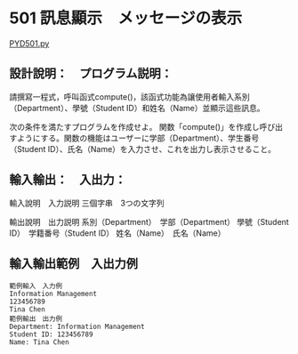 # 501 訊息顯示　メッセージの表示
[PYD501.py](https://github.com/eclairsameal/TQC-Python/blob/master/%E7%AC%AC5%E9%A1%9E%EF%BC%9A%E5%87%BD%E5%BC%8F(Function)/PYD501.py)
## 設計說明：　プログラム説明：
請撰寫一程式，呼叫函式compute()，該函式功能為讓使用者輸入系別（Department）、學號（Student ID）和姓名（Name）並顯示這些訊息。

次の条件を満たすプログラムを作成せよ。
関数「compute()」を作成し呼び出すようにする。関数の機能はユーザーに学部（Department）、学生番号（Student ID）、氏名（Name）を入力させ、これを出力し表示させること。

## 輸入輸出：　入出力：
輸入說明　入力説明
三個字串　3つの文字列

輸出說明　出力説明
系別（Department）　学部（Department）
學號（Student ID）　学籍番号（Student ID）
姓名（Name）　氏名（Name）

## 輸入輸出範例　入出力例

```
範例輸入　入力例
Information Management
123456789
Tina Chen
範例輸出　出力例
Department: Information Management
Student ID: 123456789
Name: Tina Chen
```
